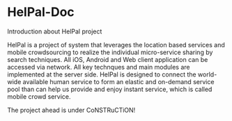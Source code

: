 # HelPal-Doc
Introduction about HelPal project

HelPal is a project of system that leverages the location based services and mobile crowdsourcing to realize the individual micro-service sharing by search techniques. All iOS, Android and Web client application can be accessed via network. All key technques and main modules are implemented at the server side. HelPal is designed to connect the world-wide available human service to form an elastic and on-demand service pool than can help us provide and enjoy instant service, which is called mobile crowd service.

The project ahead is under CoNSTRuCTiON!
